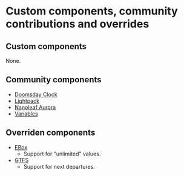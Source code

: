 # Custom components, community contributions and overrides


## Custom components

None.


## Community components

- [Doomsday Clock](https://github.com/renemarc/home-assistant-custom-components)
- [Lightpack](https://github.com/kklemm91/Lightpack-HASS)
- [Nanoleaf Aurora](https://github.com/Oro/home-assistant/tree/light-aurora)
- [Variables](https://github.com/rogro82/hass-variables)


## Overriden components

- [EBox](https://github.com/home-assistant/home-assistant/blob/master/homeassistant/components/sensor/ebox.py)
    + Support for "unlimited" values.
- [GTFS](https://github.com/home-assistant/home-assistant/blob/master/homeassistant/components/sensor/gtfs.py)
    + Support for next departures.
